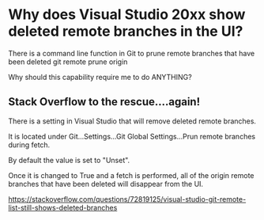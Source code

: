 # Why does Visual Studio 20xx show deleted remote branches in the UI?

There is a command line function in Git to prune remote branches that have been deleted
git remote prune origin

Why should this capability require me to do ANYTHING?

## Stack Overflow to the rescue....again!

There is a setting in Visual Studio that will remove deleted remote branches.

It is located under Git...Settings...Git Global Settings...Prun remote branches during fetch.

By default the value is set to "Unset".

Once it is changed to True and a fetch is performed, all of the origin remote branches that have been deleted will disappear from the UI.

https://stackoverflow.com/questions/72819125/visual-studio-git-remote-list-still-shows-deleted-branches
